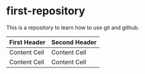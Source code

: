 # first-repository
This is a repository to learn how to use git and github.

| First Header | Second Header |
| ------------ | ------------- |
| Content Cell | Content Cell  |
| Content Cell | Content Cell  |

